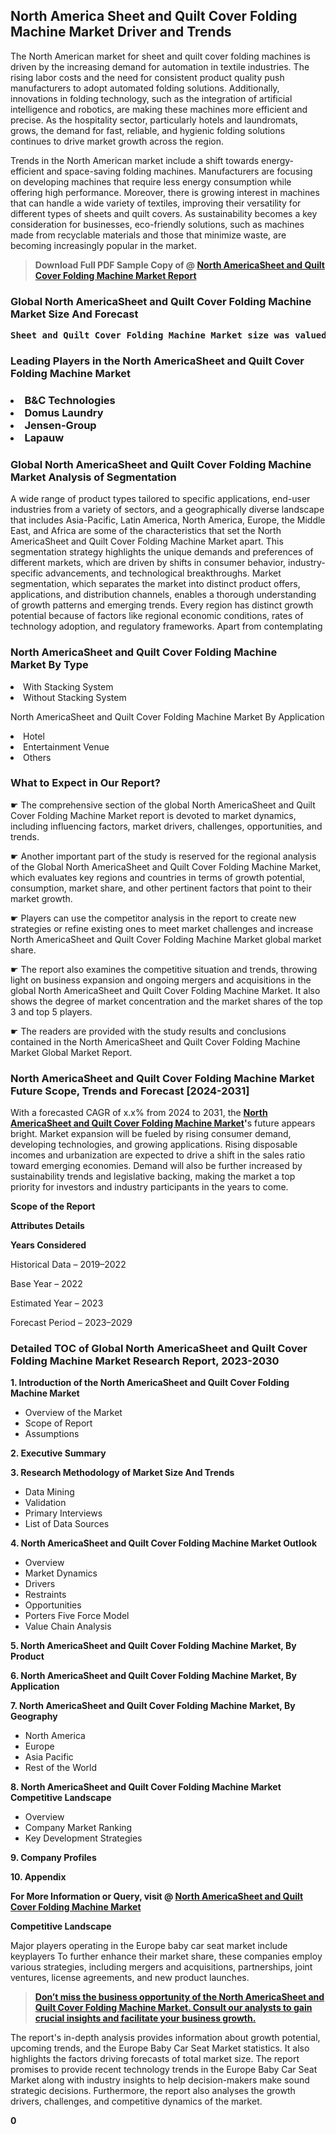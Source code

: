 <p> <h2>North America Sheet and Quilt Cover Folding Machine Market Driver and Trends</h2><p>The North American market for sheet and quilt cover folding machines is driven by the increasing demand for automation in textile industries. The rising labor costs and the need for consistent product quality push manufacturers to adopt automated folding solutions. Additionally, innovations in folding technology, such as the integration of artificial intelligence and robotics, are making these machines more efficient and precise. As the hospitality sector, particularly hotels and laundromats, grows, the demand for fast, reliable, and hygienic folding solutions continues to drive market growth across the region.</p><p>Trends in the North American market include a shift towards energy-efficient and space-saving folding machines. Manufacturers are focusing on developing machines that require less energy consumption while offering high performance. Moreover, there is growing interest in machines that can handle a wide variety of textiles, improving their versatility for different types of sheets and quilt covers. As sustainability becomes a key consideration for businesses, eco-friendly solutions, such as machines made from recyclable materials and those that minimize waste, are becoming increasingly popular in the market.</p></p><blockquote id="" class=""><strong>Download Full PDF Sample Copy of @&nbsp;<a href="https://www.verifiedmarketreports.com/download-sample/?rid=304768&utm_source=GitHub-Jan&utm_medium=262" target="_blank">North AmericaSheet and Quilt Cover Folding Machine Market Report</a>&nbsp;&nbsp;</strong></blockquote><h3 id="" class=""><strong>Global&nbsp;North AmericaSheet and Quilt Cover Folding Machine Market Size And Forecast</strong></h3><pre class="reader-text-block__code-block"><strong>Sheet and Quilt Cover Folding Machine Market size was valued at USD 1.5 Billion in 2022 and is projected to reach USD 2.8 Billion by 2030, growing at a CAGR of 8.5% from 2024 to 2030.</strong></pre><h3 id="" class="">Leading Players in the&nbsp;North AmericaSheet and Quilt Cover Folding Machine Market</h3><h3 class=""></Li><Li>B&C Technologies</Li><Li> Domus Laundry</Li><Li> Jensen-Group</Li><Li> Lapauw</h3><h3 id="" class="">Global&nbsp;North AmericaSheet and Quilt Cover Folding Machine Market Analysis of Segmentation</h3><p id="" class="">A wide range of product types tailored to specific applications, end-user industries from a variety of sectors, and a geographically diverse landscape that includes Asia-Pacific, Latin America, North America, Europe, the Middle East, and Africa are some of the characteristics that set the North AmericaSheet and Quilt Cover Folding Machine Market apart. This segmentation strategy highlights the unique demands and preferences of different markets, which are driven by shifts in consumer behavior, industry-specific advancements, and technological breakthroughs. Market segmentation, which separates the market into distinct product offers, applications, and distribution channels, enables a thorough understanding of growth patterns and emerging trends. Every region has distinct growth potential because of factors like regional economic conditions, rates of technology adoption, and regulatory frameworks. Apart from contemplating</p><h3 id="" class="">North AmericaSheet and Quilt Cover Folding Machine Market&nbsp;By Type</h3><p></Li><Li>With Stacking System</Li><Li> Without Stacking System</p><div class="" data-test-id=""><p>North AmericaSheet and Quilt Cover Folding Machine Market&nbsp;By Application</p></div><p class=""></Li><Li>Hotel</Li><Li> Entertainment Venue</Li><Li> Others</p><div class="" data-test-id=""><h3><span class="">What to Expect in Our Report?</span></h3></div><div class="" data-test-id=""><p><span class="">☛ The comprehensive section of the global North AmericaSheet and Quilt Cover Folding Machine Market report is devoted to market dynamics, including influencing factors, market drivers, challenges, opportunities, and trends.</span></p></div><div class="" data-test-id=""><p><span class="">☛ Another important part of the study is reserved for the regional analysis of the Global North AmericaSheet and Quilt Cover Folding Machine Market, which evaluates key regions and countries in terms of growth potential, consumption, market share, and other pertinent factors that point to their market growth.</span></p></div><div class="" data-test-id=""><p><span class="">☛ Players can use the competitor analysis in the report to create new strategies or refine existing ones to meet market challenges and increase North AmericaSheet and Quilt Cover Folding Machine Market global market share.</span></p></div><div class="" data-test-id=""><p><span class="">☛ The report also examines the competitive situation and trends, throwing light on business expansion and ongoing mergers and acquisitions in the global North AmericaSheet and Quilt Cover Folding Machine Market. It also shows the degree of market concentration and the market shares of the top 3 and top 5 players.</span></p></div><div class="" data-test-id=""><p><span class="">☛ The readers are provided with the study results and conclusions contained in the North AmericaSheet and Quilt Cover Folding Machine Market Global Market Report.</span></p></div><div class="" data-test-id=""><h3><span class="">North AmericaSheet and Quilt Cover Folding Machine Market Future Scope, Trends and Forecast [2024-2031]</span></h3></div><div class="" data-test-id=""><p><span class="">With a forecasted CAGR of x.x% from 2024 to 2031, the <strong><a href="https://www.verifiedmarketreports.com/download-sample/?rid=304768&utm_source=GitHub-Jan&utm_medium=262" target="_blank">North AmericaSheet and Quilt Cover Folding Machine Market</a>'</strong>s future appears bright. Market expansion will be fueled by rising consumer demand, developing technologies, and growing applications. Rising disposable incomes and urbanization are expected to drive a shift in the sales ratio toward emerging economies. Demand will also be further increased by sustainability trends and legislative backing, making the market a top priority for investors and industry participants in the years to come.</span></p><p id="ember66" class="ember-view reader-text-block__paragraph"><strong>Scope of the Report</strong></p><p id="ember67" class="ember-view reader-text-block__paragraph"><strong>Attributes Details</strong></p><p id="ember68" class="ember-view reader-text-block__paragraph"><strong>Years Considered</strong></p><p id="ember69" class="ember-view reader-text-block__paragraph">Historical Data &ndash; 2019&ndash;2022</p><p id="ember70" class="ember-view reader-text-block__paragraph">Base Year &ndash; 2022</p><p id="ember71" class="ember-view reader-text-block__paragraph">Estimated Year &ndash; 2023</p><p id="ember72" class="ember-view reader-text-block__paragraph">Forecast Period &ndash; 2023&ndash;2029</p></div><h3 id="" class="">Detailed TOC of Global North AmericaSheet and Quilt Cover Folding Machine Market Research Report, 2023-2030</h3><p id="" class=""><strong>1. Introduction of the North AmericaSheet and Quilt Cover Folding Machine Market</strong></p><ul><li>Overview of the Market</li><li>Scope of Report</li><li>Assumptions</li></ul><p id="" class=""><strong>2. Executive Summary</strong></p><p id="" class=""><strong>3. Research Methodology of Market Size And Trends</strong></p><ul><li>Data Mining</li><li>Validation</li><li>Primary Interviews</li><li>List of Data Sources</li></ul><p id="" class=""><strong>4. North AmericaSheet and Quilt Cover Folding Machine Market Outlook</strong></p><ul><li>Overview</li><li>Market Dynamics</li><li>Drivers</li><li>Restraints</li><li>Opportunities</li><li>Porters Five Force Model</li><li>Value Chain Analysis</li></ul><p id="" class=""><strong>5. North AmericaSheet and Quilt Cover Folding Machine Market, By Product</strong></p><p id="" class=""><strong>6. North AmericaSheet and Quilt Cover Folding Machine Market, By Application</strong></p><p id="" class=""><strong>7. North AmericaSheet and Quilt Cover Folding Machine Market, By Geography</strong></p><ul><li>North America</li><li>Europe</li><li>Asia Pacific</li><li>Rest of the World</li></ul><p id="" class=""><strong>8. North AmericaSheet and Quilt Cover Folding Machine Market Competitive Landscape</strong></p><ul><li>Overview</li><li>Company Market Ranking</li><li>Key Development Strategies</li></ul><p id="" class=""><strong>9. Company Profiles</strong></p><p id="" class=""><strong>10. Appendix</strong></p><p><strong>For More Information or Query, visit&nbsp;@ <a href="https://www.verifiedmarketreports.com/product/sheet-and-quilt-cover-folding-machine-market/" target="_blank">North AmericaSheet and Quilt Cover Folding Machine Market</a></strong></p><p id="ember61" class="ember-view reader-text-block__paragraph"><strong>Competitive Landscape</strong></p><p id="ember62" class="ember-view reader-text-block__paragraph">Major players operating in the Europe baby car seat market include keyplayers To further enhance their market share, these companies employ various strategies, including mergers and acquisitions, partnerships, joint ventures, license agreements, and new product launches.</p><blockquote id="ember63" class="ember-view reader-text-block__blockquote"><strong><a href="https://www.verifiedmarketreports.com/download-sample/?rid=304768&utm_source=GitHub-Jan&utm_medium=262" target="_blank">Don&rsquo;t miss the business opportunity of the North AmericaSheet and Quilt Cover Folding Machine Market. Consult our analysts to gain crucial insights and facilitate your business growth.</a></strong></blockquote><p id="ember64" class="ember-view reader-text-block__paragraph">The report's in-depth analysis provides information about growth potential, upcoming trends, and the Europe Baby Car Seat Market statistics. It also highlights the factors driving forecasts of total market size. The report promises to provide recent technology trends in the Europe Baby Car Seat Market along with industry insights to help decision-makers make sound strategic decisions. Furthermore, the report also analyses the growth drivers, challenges, and competitive dynamics of the market.</p><p class="ember-view reader-text-block__paragraph"><strong>0</strong></p>
